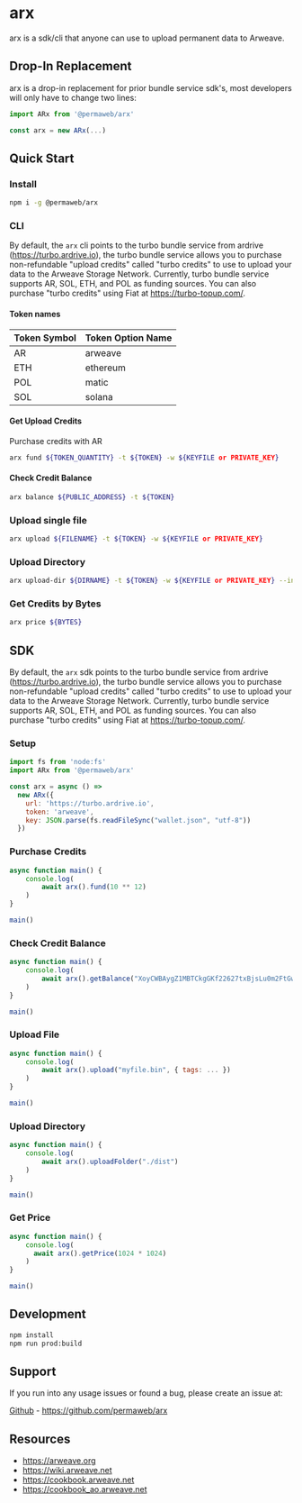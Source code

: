 # arx

arx is a sdk/cli that anyone can use to upload permanent data to Arweave. 

## Drop-In Replacement

arx is a drop-in replacement for prior bundle service sdk's, most developers will only have to change two lines:

```javascript
import ARx from '@permaweb/arx'
```

```javascript
const arx = new ARx(...)
``` 


## Quick Start

### Install 

```sh 
npm i -g @permaweb/arx
```

### CLI 

By default, the `arx` cli points to the turbo bundle service from ardrive (https://turbo.ardrive.io), the turbo bundle service allows you to purchase non-refundable "upload credits" called "turbo credits" to use to upload your data to the Arweave Storage Network. Currently, turbo bundle service supports AR, SOL, ETH, and POL as funding sources. You can also purchase "turbo credits" using Fiat at https://turbo-topup.com/.

#### Token names

| Token Symbol | Token Option Name |
| ---- | --- |
| AR | arweave |
| ETH | ethereum |
| POL | matic |
| SOL | solana |

#### Get Upload Credits

Purchase credits with AR

```sh 
arx fund ${TOKEN_QUANTITY} -t ${TOKEN} -w ${KEYFILE or PRIVATE_KEY}
```

#### Check Credit Balance

```sh 
arx balance ${PUBLIC_ADDRESS} -t ${TOKEN} 
```

### Upload single file

```sh 
arx upload ${FILENAME} -t ${TOKEN} -w ${KEYFILE or PRIVATE_KEY}
```

### Upload Directory

```sh 
arx upload-dir ${DIRNAME} -t ${TOKEN} -w ${KEYFILE or PRIVATE_KEY} --index-file index.html
```

### Get Credits by Bytes

```sh 
arx price ${BYTES}
``` 

## SDK

By default, the `arx` sdk points to the turbo bundle service from ardrive (https://turbo.ardrive.io), the turbo bundle service allows you to purchase non-refundable "upload credits" called "turbo credits" to use to upload your data to the Arweave Storage Network. Currently, turbo bundle service supports AR, SOL, ETH, and POL as funding sources. You can also purchase "turbo credits" using Fiat at https://turbo-topup.com/.

### Setup 

```javascript 
import fs from 'node:fs'
import ARx from '@permaweb/arx'

const arx = async () =>
  new ARx({ 
    url: 'https://turbo.ardrive.io',
    token: 'arweave', 
    key: JSON.parse(fs.readFileSync("wallet.json", "utf-8")) 
  })
```

### Purchase Credits

```js 
async function main() {
    console.log(
        await arx().fund(10 ** 12)
    )
}

main()

```



### Check Credit Balance

```js 
async function main() {
    console.log(
        await arx().getBalance("XoyCWBAygZ1MBTCkgGKf22627txBjsLu0m2FtGwQi0k")
    )
}

main()

```

### Upload File

```js 
async function main() {
    console.log(
        await arx().upload("myfile.bin", { tags: ... })
    )
}

main()

```


### Upload Directory

```javascript 
async function main() { 
    console.log(
        await arx().uploadFolder("./dist")
    )
}

main()

```

### Get Price

```javascript 
async function main() {
    console.log(
      await arx().getPrice(1024 * 1024)
    )
}

main()
```

## Development

```bash
npm install
npm run prod:build
```


## Support

If you run into any usage issues or found a bug, please create an issue at:

[Github](https://github.com/permaweb/arx) - https://github.com/permaweb/arx

## Resources

- https://arweave.org
- https://wiki.arweave.net
- https://cookbook.arweave.net
- https://cookbook_ao.arweave.net


